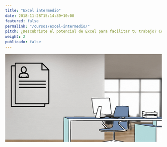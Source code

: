 ```yaml
---
title: "Excel intermedio"
date: 2018-11-28T15:14:39+10:00
featured: false
permalink: "/cursos/excel-intermedio/"
pitch: ¿Descubriste el potencial de Excel para facilitar tu trabajo? Continúa aprendiendo y dominia las funciones
weight: 2
publicado: false
---
```


![Portada de Excel intermedio](/images/cursos/excel-intermedio.gif)
